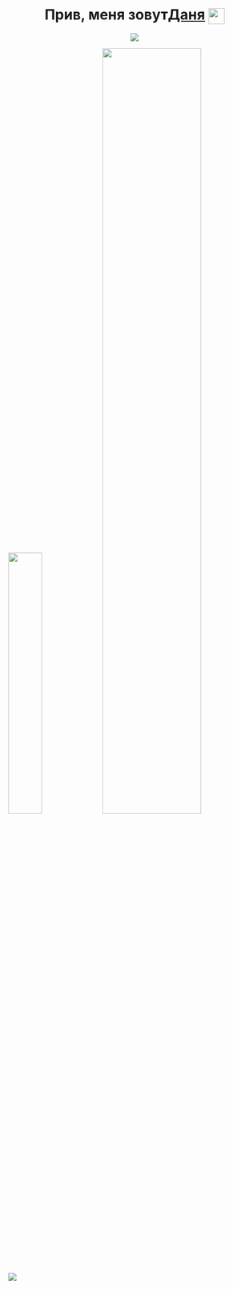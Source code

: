 <h1 align="center">Прив, меня зовут<a href="https://vk.com/reigen0" target="_blank">Даня</a> 
<img align="center" src="https://github.com/blackcater/blackcater/raw/main/images/Hi.gif" height="32"/></h1>
<p align="center">
<img align="center" src="https://readme-typing-svg.herokuapp.com?color=%2336BCF7&lines=Я+ОБЫЧНЫЙ+ЧЕЛ+(РАБОТЯГА)"></p>
<div><img width="36.5%"src="https://github-readme-stats.vercel.app/api/top-langs/?username=REIGEN06&layout=compact&theme=tokyonight">
<img width="62.5%" src="https://github-readme-stats.vercel.app/api?username=REIGEN06&theme=tokyonight&show_icons=true&hide=stars,issues"></div>
<img src="https://github-readme-activity-graph.vercel.app/graph?username=REIGEN06&theme=tokyo-night">
<!--
**REIGEN06/REIGEN06** is a ✨ _special_ ✨ repository because its `README.md` (this file) appears on your GitHub profile.

Here are some ideas to get you started:

- 🔭 I’m currently working on ...
- 🌱 I’m currently learning ...
- 👯 I’m looking to collaborate on ...
- 🤔 I’m looking for help with ...
- 💬 Ask me about ...
- 📫 How to reach me: ...
- 😄 Pronouns: ...
- ⚡ Fun fact: ...
-->
